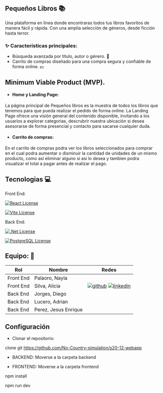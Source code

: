 ## Pequeños Libros 📚

Una plataforma en línea donde encontraras todos tus libros favoritos de manera fácil y rápida. Con una amplia selección de géneros, desde ficción hasta terror.

### ✨ Características principales:

- Búsqueda avanzada por título, autor o género. 🔎
- Carrito de compras diseñado para una compra segura y confiable de forma online. 💵

## Minimum Viable Product (MVP).

- #### Home y Landing Page:
La página principal de Pequeños libros es la muestra de todos los libros que tenemos para que pueda realizar el pedido de forma online. La Landing Page ofrece una visión general del contenido disponible, invitando a los usuarios a explorar categorias, descrubrir nuestra ubicación si desea asesorarse de forma presencial y contacto para sacarse cualquier duda.

- #### Carrito de compras:
En el carrito de compras podra ver los libros seleccionados para comprar en el cual podra aumentar o disminuir la cantidad de unidades de un mismo producto, como asi eliminar alguno si asi lo desea y tambien podra visualizar el total a pagar antes de realizar el pago.

## Tecnologias 💻

Front End:

[![React License](https://img.shields.io/badge/React-Library-green.svg)](https://react.dev/)

[![Vite License](https://img.shields.io/badge/Vite-Bundler-yellow.svg)](https://vite.dev/)

Back End:

[![.Net License](https://img.shields.io/badge/.Net-Framework-blue.svg)](https://dotnet.microsoft.com/es-es/)

[![PostgreSQL License](https://img.shields.io/badge/PostgreSQL-DataBase-red.svg)](https://www.postgresql.org/)

## Equipo: 👥

| Rol  |  Nombre |  Redes |
| ------------ | ------------ | ------------ |
| Front End  |  Palaoro, Nayla |   |
| Front End  | Silva, Alicia  |  [![github](https://img.shields.io/badge/GitHub-Perfil-green.svg)](https://github.com/Aliicia86) [![linkedin](https://img.shields.io/badge/Linkedin-Perfil-cyan.svg)](https://www.linkedin.com/in/alicia-silva-747ba8145/) |
|  Back End |  Jorges, Diego |   |
|  Back End |  Lucero, Adrian |   |
|  Back End |  Perez, Jesus Enrique |   |

## Configuración

- Clonar el repositorio:

clone git https://github.com/No-Country-simulation/s20-12-webapp

- BACKEND: Moverse a la carpeta backend

- FRONTEND: Moverse a la carpeta frontend
  
npm install

npm run dev
